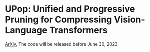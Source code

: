 # UPop: Unified and Progressive Pruning for Compressing Vision-Language Transformers
[ArXiv.](https://arxiv.org/abs/2301.13741) The code will be released before June 30, 2023


